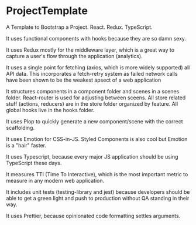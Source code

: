 # ProjectTemplate
A Template to Bootstrap a Project. React. Redux. TypeScript.

It uses functional components with hooks because they are so damn sexy.

It uses Redux mostly for the middleware layer, which is a great way to capture a user's flow through the application (analytics).

It uses a single point for fetching (axios, which is more widely supported) all API data. This incorporates a fetch-retry system as failed network calls have been shown to be the weakest apsect of a web application

It structures components in a component folder and scenes in a scenes folder. React-router is used for adjusting between sceens. All store related stuff (actions, reducers) are in the store folder organized by feature. All global hooks live in the hooks folder. 

It uses Plop to quickly generate a new component/scene with the correct scaffolding. 

It uses Emotion for CSS-in-JS. Styled Components is also cool but Emotion is a "hair" faster.

It uses Typescript, because every major JS application should be using TypeScript these days.

It measures TTI (Time To Interactive), which is the most important metric to measure in any modern web application.

It includes unit tests (testing-library and jest) because developers should be able to get a green light and push to production without QA standing in their way.

It uses Prettier, because opinionated code formatting settles arguments.
